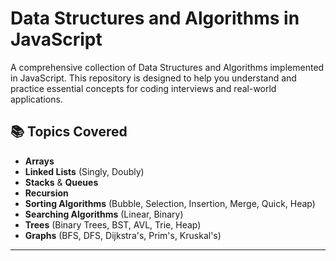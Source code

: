 # Data Structures and Algorithms in JavaScript

A comprehensive collection of Data Structures and Algorithms implemented in JavaScript. This repository is designed to help you understand and practice essential concepts for coding interviews and real-world applications.

## 📚 Topics Covered

- **Arrays**
- **Linked Lists** (Singly, Doubly)
- **Stacks** & **Queues**
- **Recursion**
- **Sorting Algorithms** (Bubble, Selection, Insertion, Merge, Quick, Heap)
- **Searching Algorithms** (Linear, Binary)
- **Trees** (Binary Trees, BST, AVL, Trie, Heap)
- **Graphs** (BFS, DFS, Dijkstra's, Prim's, Kruskal's)

---
